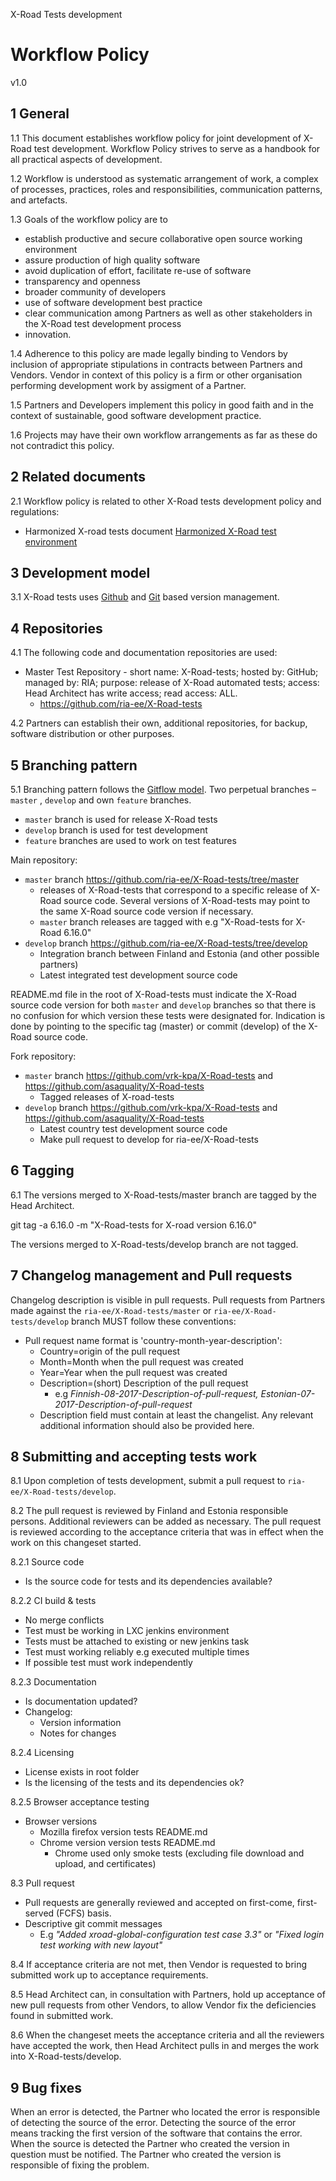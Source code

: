 X-Road Tests development
# Workflow Policy

v1.0

## 1	General

1.1	This document establishes workflow policy for joint development of X-Road test development. Workflow Policy strives to serve as a handbook for all practical aspects of development.

1.2	Workflow is understood as systematic arrangement of work, a complex of processes, practices, roles and responsibilities, communication patterns, and artefacts.

1.3	Goals of the workflow policy are to
- establish productive and secure collaborative open source working environment
- assure production of high quality software
- avoid duplication of effort, facilitate re-use of software
- transparency and openness
- broader community of developers
- use of software development best practice
- clear communication among Partners as well as other stakeholders in the X-Road test development process
- innovation.

1.4 Adherence to this policy are made legally binding to Vendors by inclusion of appropriate stipulations in contracts between Partners and Vendors. Vendor in context of this policy is a firm or other organisation performing development work by assigment of a Partner.

1.5 Partners and Developers implement this policy in good faith and in the context of sustainable, good software development practice.

1.6 Projects may have their own workflow arrangements as far as these do not contradict this policy.

## 2 Related documents

2.1 Workflow policy is related to other X-Road tests development policy and regulations:
- Harmonized X-road tests document [Harmonized X-Road test environment](https://github.com/ria-ee/blob/master/HARMONIZED_TEST_ENVIRONMENT.md)

## 3 Development model

3.1	X-Road tests uses [Github](https://github.com/) and [Git](https://git-scm.com/) based version management.

## 4	Repositories

4.1	The following code and documentation repositories are used:
- Master Test Repository - short name: X-Road-tests; hosted by: GitHub; managed by: RIA; purpose: release of X-Road automated tests; access: Head Architect has write access; read access: ALL.
	- https://github.com/ria-ee/X-Road-tests

4.2	Partners can establish their own, additional repositories, for backup, software distribution or other purposes.

## 5	Branching pattern

5.1	Branching pattern follows the [Gitflow model](https://www.atlassian.com/git/tutorials/comparing-workflows/gitflow-workflow). Two perpetual branches – `master` , `develop` and own `feature` branches.

- `master` branch is used for release X-Road tests
- `develop` branch is used for test development
- `feature` branches are used to work on test features

Main repository:
- `master` branch https://github.com/ria-ee/X-Road-tests/tree/master
	- releases of X-Road-tests that correspond to a specific release of X-Road source code. Several versions of X-Road-tests may point to the same X-Road source code version if necessary.
	-  `master` branch releases are tagged with e.g "X-Road-tests for X-Road 6.16.0"
- `develop` branch https://github.com/ria-ee/X-Road-tests/tree/develop
	- Integration branch between Finland and Estonia (and other possible partners)
	- Latest integrated test development source code 

README.md file in the root of X-Road-tests must indicate the X-Road source code version for both `master` and `develop` branches so that there is no confusion for which version these tests were designated for. Indication is done by pointing to the specific tag (master) or commit (develop) of the X-Road source code.
	
	
Fork repository:
- `master` branch https://github.com/vrk-kpa/X-Road-tests and https://github.com/asaquality/X-Road-tests
	- Tagged releases of X-road-tests
- `develop` branch https://github.com/vrk-kpa/X-Road-tests and https://github.com/asaquality/X-Road-tests 
	- Latest country test development source code 
	- Make pull request to develop for ria-ee/X-Road-tests

## 6 Tagging

6.1 The versions merged to X-Road-tests/master branch are tagged by the Head Architect.

git tag -a 6.16.0 -m "X-Road-tests for X-road version 6.16.0"

The versions merged to X-Road-tests/develop branch are not tagged.

## 7 Changelog management and Pull requests

Changelog description is visible in pull requests. Pull requests from Partners made against the `ria-ee/X-Road-tests/master` or `ria-ee/X-Road-tests/develop` branch MUST follow these conventions:

- Pull request name format is 'country-month-year-description':
    - Country=origin of the pull request
    - Month=Month when the pull request was created
    - Year=Year when the pull request was created
    - Description=(short) Description of the pull request
        - e.g *Finnish-08-2017-Description-of-pull-request, Estonian-07-2017-Description-of-pull-request*
    - Description field must contain at least the changelist. Any relevant additional information should also be provided here.

## 8 Submitting and accepting tests work

8.1 Upon completion of tests development, submit a pull request to `ria-ee/X-Road-tests/develop`.

8.2	The pull request is reviewed by Finland and Estonia responsible persons. Additional reviewers can be added as necessary. The pull request is reviewed according to the acceptance criteria that was in effect when the work on this changeset started.

8.2.1 Source code

- Is the source code for tests and its dependencies available?

8.2.2 CI build & tests
- No merge conflicts
- Test must be working in LXC jenkins environment
- Tests must be attached to existing or new jenkins task
- Test must working reliably e.g executed multiple times
- If possible test must work independently

8.2.3 Documentation
- Is documentation updated?
- Changelog:
    - Version information
    - Notes for changes

8.2.4 Licensing
- License exists in root folder
- Is the licensing of the tests and its dependencies ok?

8.2.5 Browser acceptance testing
- Browser versions
    - Mozilla firefox version tests README.md
    - Chrome version version tests README.md
    	- Chrome used only smoke tests (excluding file download and upload, and certificates)

8.3 Pull request
- Pull requests are generally reviewed and accepted on first-come, first-served (FCFS) basis.
- Descriptive git commit messages
	- E.g *"Added xroad-global-configuration test case 3.3"* or *"Fixed login test working with new layout"*

8.4 If acceptance criteria are not met, then Vendor is requested to bring submitted work up to acceptance requirements.

8.5 Head Architect can, in consultation with Partners, hold up acceptance of new pull requests from other Vendors, to allow Vendor fix the deficiencies found in submitted work.

8.6 When the changeset meets the acceptance criteria and all the reviewers have accepted the work, then Head Architect pulls in and merges the work into X-Road-tests/develop.

## 9 Bug fixes

When an error is detected, the Partner who located the error is responsible of detecting the source of the error. Detecting the source of the error means tracking the first version of the software that contains the error. When the source is detected the Partner who created the version in question must be notified. The Partner who created the version is responsible of fixing the problem.
